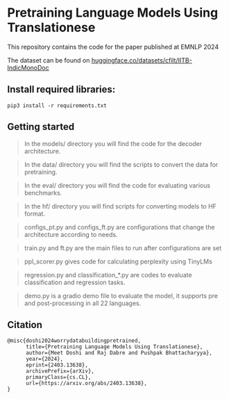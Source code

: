 # Pretraining Language Models Using Translationese

This repository contains the code for the paper published at EMNLP 2024

The dataset can be found on [huggingface.co/datasets/cfilt/IITB-IndicMonoDoc](https://huggingface.co/datasets/cfilt/IITB-IndicMonoDoc)

## Install required libraries:
```
pip3 install -r requirements.txt
```

## Getting started

> In the models/ directory you will find the code for the decoder architecture.

> In the data/ directory you will find the scripts to convert the data for pretraining.

> In the eval/ directory you will find the code for evaluating various benchmarks.

> In the hf/ directory you will find scripts for converting models to HF format.

> configs_pt.py and configs_ft.py are configurations that change the architecture according to needs.

> train.py and ft.py are the main files to run after configurations are set

> ppl_scorer.py gives code for calculating perplexity using TinyLMs

> regression.py and classification_*.py are codes to evaluate classification and regression tasks.

> demo.py is a gradio demo file to evaluate the model, it supports pre and post-processing in all 22 languages.

## Citation 

```
@misc{doshi2024worrydatabuildingpretrained,
      title={Pretraining Language Models Using Translationese}, 
      author={Meet Doshi and Raj Dabre and Pushpak Bhattacharyya},
      year={2024},
      eprint={2403.13638},
      archivePrefix={arXiv},
      primaryClass={cs.CL},
      url={https://arxiv.org/abs/2403.13638}, 
}
```
